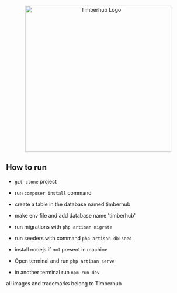 <p align="center"><a href="https://www.timberhub.com/" target="_blank"><img src="https://www.timberhub.com/logo.svg" width="400" alt="Timberhub Logo"></a></p>

## How to run 

- `git clone` project

- run `composer install` command

- create a table in the database named timberhub

- make env file and add database name 'timberhub'

- run migrations with `php artisan migrate`

- run seeders with command `php artisan db:seed`

- install nodejs if not present in machine

- Open terminal and run `php artisan serve`

- in another terminal run `npm run dev`


all images and trademarks belong to Timberhub